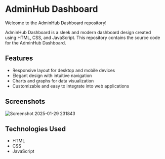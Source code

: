 # AdminHub Dashboard

Welcome to the AdminHub Dashboard repository!

AdminHub Dashboard is a sleek and modern dashboard design created using HTML, CSS, and JavaScript. This repository contains the source code for the AdminHub Dashboard.

## Features

- Responsive layout for desktop and mobile devices
- Elegant design with intuitive navigation
- Charts and graphs for data visualization
- Customizable and easy to integrate into web applications

## Screenshots
![Screenshot 2025-01-29 231843](https://github.com/user-attachments/assets/b4cb4c98-8442-439c-a5d5-cafcbfa16eb4)



## Technologies Used

- HTML
- CSS
- JavaScript



